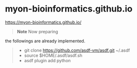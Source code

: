 # myon-bioinformatics.github.io
https://myon-bioinformatics.github.io/

>__Note__ Now preparing

the followings are already implemented.
> - git clone https://github.com/asdf-vm/asdf.git ~/.asdf
> - source $HOME/.asdf/asdf.sh
> - asdf plugin add python
